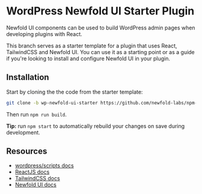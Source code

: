 # WordPress Newfold UI Starter Plugin
Newfold UI components can be used to build WordPress admin pages when developing plugins with React.

This branch serves as a starter template for a plugin that uses React, TailwindCSS and Newfold UI. You can use it as a starting point or as a guide if you're looking to install and configure Newfold UI in your plugin.

## Installation
Start by cloning the the code from the starter template:

```bash
git clone -b wp-newfold-ui-starter https://github.com/newfold-labs/npm-ui-component-library.git
```

Then run `npm run build`.

**Tip:** run `npm start` to automatically rebuild your changes on save during development.

## Resources
- [wordpress/scripts docs](https://developer.wordpress.org/block-editor/reference-guides/packages/packages-scripts/)
- [ReactJS docs](https://react.dev/learn)
- [TailwindCSS docs](https://tailwindcss.com/docs/installation)
- [Newfold UI docs](https://newfold-labs.github.io/npm-ui-component-library/docs/intro)
